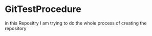 # GitTestProcedure
in this Repositry I am trying to do the whole process of creating the repository
